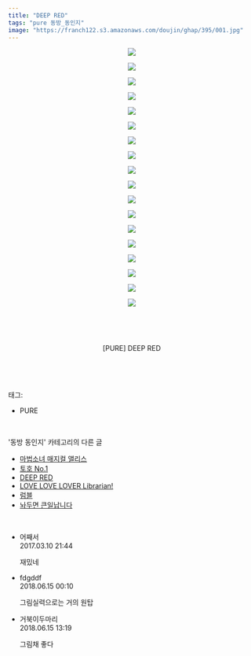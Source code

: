 ```yaml
---
title: "DEEP RED"
tags: "pure 동방_동인지"
image: "https://franch122.s3.amazonaws.com/doujin/ghap/395/001.jpg"
---
```

<div class="article">
<p style="text-align: center; clear: none; float: none;"><img src="{{ site.imgserver4 }}/ghap/395/001.jpg"/></p>
<p style="text-align: center; clear: none; float: none;"><img src="{{ site.imgserver4 }}/ghap/395/002.jpg"/></p>
<p style="text-align: center; clear: none; float: none;"><img src="{{ site.imgserver4 }}/ghap/395/003.jpg"/></p>
<p style="text-align: center; clear: none; float: none;"><img src="{{ site.imgserver4 }}/ghap/395/004.jpg"/></p>
<p style="text-align: center; clear: none; float: none;"><img src="{{ site.imgserver4 }}/ghap/395/005.jpg"/></p>
<p style="text-align: center; clear: none; float: none;"><img src="{{ site.imgserver4 }}/ghap/395/006.jpg"/></p>
<p style="text-align: center; clear: none; float: none;"><img src="{{ site.imgserver4 }}/ghap/395/007.jpg"/></p>
<p style="text-align: center; clear: none; float: none;"><img src="{{ site.imgserver4 }}/ghap/395/008.jpg"/></p>
<p style="text-align: center; clear: none; float: none;"><img src="{{ site.imgserver4 }}/ghap/395/009.jpg"/></p>
<p style="text-align: center; clear: none; float: none;"><img src="{{ site.imgserver4 }}/ghap/395/010.jpg"/></p>
<p style="text-align: center; clear: none; float: none;"><img src="{{ site.imgserver4 }}/ghap/395/011.jpg"/></p>
<p style="text-align: center; clear: none; float: none;"><img src="{{ site.imgserver4 }}/ghap/395/012.jpg"/></p>
<p style="text-align: center; clear: none; float: none;"><img src="{{ site.imgserver4 }}/ghap/395/013.jpg"/></p>
<p style="text-align: center; clear: none; float: none;"><img src="{{ site.imgserver4 }}/ghap/395/014.jpg"/></p>
<p style="text-align: center; clear: none; float: none;"><img src="{{ site.imgserver4 }}/ghap/395/015.jpg"/></p>
<p style="text-align: center; clear: none; float: none;"><img src="{{ site.imgserver4 }}/ghap/395/016.jpg"/></p>
<p style="text-align: center; clear: none; float: none;"><img src="{{ site.imgserver4 }}/ghap/395/017.jpg"/></p>
<p style="text-align: center; clear: none; float: none;"><img src="{{ site.imgserver4 }}/ghap/395/018.jpg"/></p>
<p style="text-align: center; clear: none; float: none;"><br/></p>
<p style="text-align: center; clear: none; float: none;"><br/></p>
<p style="text-align: center; clear: none; float: none;">[PURE] DEEP RED</p>
<p><br/></p>
</div><br/>
<div class="tagTrail">
<p>태그: </p>
<ul>
<li>PURE</li>
</ul>
</div><br/>
<div class="another">
<p>'동방 동인지' 카테고리의 다른 글</p>
<ul>
<li><a href="/ghap_397">마법소녀 매지컬 앨리스</a></li>
<li><a href="/ghap_396">토호 No.1</a></li>
<li><a href="/ghap_395">DEEP RED</a></li>
<li><a href="/ghap_394">LOVE LOVE LOVER Librarian!</a></li>
<li><a href="/ghap_393">럼블</a></li>
<li><a href="/ghap_392">놔두면 큰일납니다</a></li>
</ul>
</div><br/>
<div class="cb_module cb_fluid">
<div class="cb_wrt cb_profile">
<div class="comment">
<ul>
<li class="cb_thumb_off" id="comment14936133">
<div class="cb_comment_area">
<div class="cb_info_area">
<div class="cb_section">
<span class="cb_nick_name">어째서</span>
</div>
<div class="cb_section">
<span class="cb_date">2017.03.10 21:44 </span>
</div>
</div>
<div class="cb_dsc_comment">
<p class="cb_dsc">
											재밌네
										</p>
</div>
</div></li>
<li class="cb_thumb_off" id="comment15270781">
<div class="cb_comment_area">
<div class="cb_info_area">
<div class="cb_section">
<span class="cb_nick_name">fdgddf</span>
</div>
<div class="cb_section">
<span class="cb_date">2018.06.15 00:10 </span>
</div>
</div>
<div class="cb_dsc_comment">
<p class="cb_dsc">
											그림실력으로는 거의 원탑<br/>
</p>
</div>
</div></li>
<li class="cb_thumb_off" id="comment15271028">
<div class="cb_comment_area">
<div class="cb_info_area">
<div class="cb_section">
<span class="cb_nick_name">거북이두마리</span>
</div>
<div class="cb_section">
<span class="cb_date">2018.06.15 13:19 </span>
</div>
</div>
<div class="cb_dsc_comment">
<p class="cb_dsc">
											그림채 좋다
										</p>
</div>
</div></li>
</ul>
</div>
</div><!-- commentList close -->
</div><br/>
